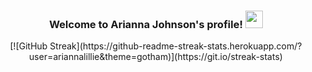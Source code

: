 <h3 align="center">
  Welcome to Arianna Johnson's profile!
  <img src="https://media.giphy.com/media/hvRJCLFzcasrR4ia7z/giphy.gif" width="28">
</h3>

<div align="center">
  [![GitHub Streak](https://github-readme-streak-stats.herokuapp.com/?user=ariannalillie&theme=gotham)](https://git.io/streak-stats)
</div>


